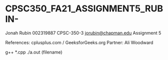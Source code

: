 # CPSC350_FA21_ASSIGNMENT5_RUBIN-

Jonah Rubin
002319887
CPSC-350-3
jorubin@chapman.edu
Assignment 5

References: cplusplus.com / GeeksforGeeks.org
Partner: Ali Woodward

g++ *.cpp
./a.out (filename)
